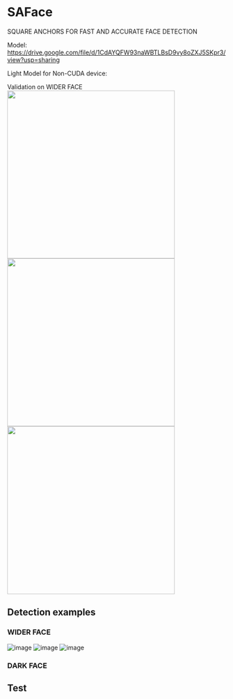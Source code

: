 # SAFace
SQUARE ANCHORS FOR FAST AND ACCURATE FACE DETECTION

Model: https://drive.google.com/file/d/1CdAYQFW93naWBTLBsD9vy8oZXJ5SKpr3/view?usp=sharing

Light Model for Non-CUDA device:

Validation on WIDER FACE
<img src="https://github.com/zhouliguo/SAFace/blob/main/results/e.png" height="385"><img src="https://github.com/zhouliguo/SAFace/blob/main/results/m.png" height="385"><img src="https://github.com/zhouliguo/SAFace/blob/main/results/h.png" height="385"/>

##  Detection examples

### WIDER FACE
![image](https://github.com/zhouliguo/SAFace/blob/main/results/w1.png)
![image](https://github.com/zhouliguo/SAFace/blob/main/results/w2.png)
![image](https://github.com/zhouliguo/SAFace/blob/main/results/w3.png)
### DARK FACE

## Test
